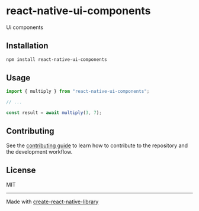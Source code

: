 # react-native-ui-components
Ui components
## Installation

```sh
npm install react-native-ui-components
```

## Usage

```js
import { multiply } from "react-native-ui-components";

// ...

const result = await multiply(3, 7);
```

## Contributing

See the [contributing guide](CONTRIBUTING.md) to learn how to contribute to the repository and the development workflow.

## License

MIT

---

Made with [create-react-native-library](https://github.com/callstack/react-native-builder-bob)
